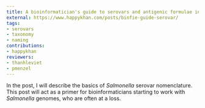 ```yaml
---
title: A bioinformatician's guide to serovars and antigenic formulae in Salmonella
external: https://www.happykhan.com/posts/binfie-guide-serovar/
tags:
- serovars
- taxonomy
- naming
contributions:
- happykhan
reviewers:
- thanhleviet
- pmenzel
---
```


In the post, I will describe the basics of *Salmonella* serovar nomenclature. This post will act as a primer for bioinformaticians starting to work with *Salmonella* genomes, who are often at a loss.


